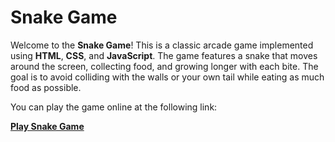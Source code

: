 # Snake Game

Welcome to the **Snake Game**! This is a classic arcade game implemented using **HTML**, **CSS**, and **JavaScript**. The game features a snake that moves around the screen, collecting food, and growing longer with each bite. The goal is to avoid colliding with the walls or your own tail while eating as much food as possible.

You can play the game online at the following link:

**[Play Snake Game](https://your-game-website.com)**
